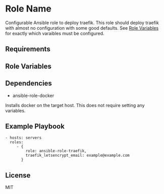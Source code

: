 Role Name
=========

Configurable Ansible role to deploy traefik. This role should deploy
traefik with almost no configuration with some good defaults. See
[Role Variables](#Role-Variables) for exactly which varaibles must be
configured.

Requirements
------------

Role Variables
--------------

Dependencies
------------

- ansible-role-docker

Installs docker on the target host. This does not require setting any
variables.

Example Playbook
----------------

    - hosts: servers
      roles:
         - { 
			 role: ansible-role-traefik,
			 traefik_letsencrypt_email: example@example.com
		   }

License
-------

MIT

